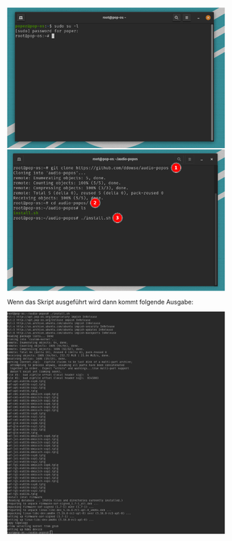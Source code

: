 ![Terminal](terminal.png)
![Anleitung](Anleitung.png)

Wenn das Skript ausgeführt wird dann kommt folgende Ausgabe:

![Ausfuehrung](Ausfuehrung.png)
